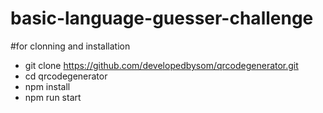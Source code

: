 # basic-language-guesser-challenge

#for clonning and installation
* git clone https://github.com/developedbysom/qrcodegenerator.git
* cd qrcodegenerator
* npm install
* npm run start
